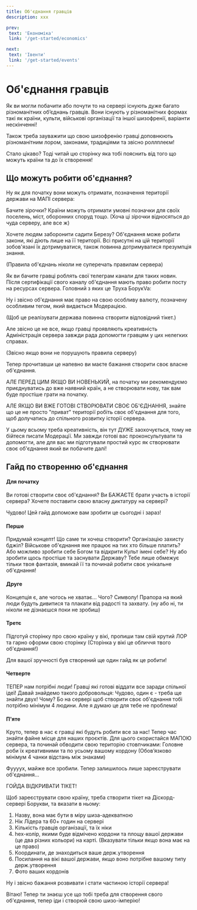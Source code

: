 ```yaml
---
title: Об'єднання гравців
description: xxx

prev:
 text: 'Економіка'
 link: '/get-started/economics'

next:
 text: 'Івенти'
 link: '/get-started/events'
---
```


<!--
Важливо писати Об`єднання гравців через ` (тільда), бо інакше не буде працювати
-->

<!--
TODO:
1. Переписати текст
-->

# Об'єднання гравців
Як ви могли побачити або почути то на сервері існують дуже багато різноманітних об’єднань гравців. Вони існують у різноманітних формах такі як країни, культи, військові організації та іншої шизофренії, варіанти нескінченні!

Також треба зауважити що свою шизофренію гравці доповнюють різноманітним лором, законами, традиціями та звісно роллплеєм!

Стало цікаво? Тоді читай цю сторінку яка тобі пояснить від того що можуть країни та до їх створення!

## Що можуть робити об'єднання?
Ну як для початку вони можуть отримати, позначення території держави на МАПІ сервера:

Бачите зірочки? Країни можуть отримати умовні позначки для своїх поселень, міст, оборонних споруд тощо. (Хоча ці зірочки відносяться до чуда серверу, але все ж)

Хочете людям заборонити садити Березу? Об'єднання може робити закони, які діють лише на її території. Всі присутні на цій території зобов'язані їх дотримуватися, також повинна дотримуватися презумпція знання.

(Правила об'єднань ніколи не суперечать правилам сервера)
<!-- Сюди треба оновлену картинку -->

Як ви бачите гравці роблять свої телеграм канали для таких новин. Після сертифікації свого каналу об'єднання мають право робити посту на ресурсах сервера. Головний з яких це Труха БорукVa:
<!-- Сюди треба оновлену картинку -->

Ну і звісно об'єднання має право на свою особливу валюту, позначену особливим тегом, який видається Модерацією.

(Щоб це реалізувати держава повинна створити відповідний тікет.)

Але звісно це не все, якщо гравці проявляють креативність Адміністрація сервера завжди рада допомогти гравцям у цих нелегких справах.

(Звісно якщо вони не порушують правила серверу)

Тепер прочитавши це напевно ви маєте бажання створити своє власне об'єднання.

АЛЕ ПЕРЕД ЦИМ ЯКЩО ВИ НОВЕНЬКИЙ, на початку ми рекомендуємо приєднуватись до вже наявний країн, а не створювати нову, так вам буде простіше грати на початку.

АЛЕ ЯКЩО ВИ ВЖЕ ГОТОВІ СТВОРЮВАТИ СВОЄ ОБ'ЄДНАННЯ, знайте що це не просто "приват" території робіть своє об'єднання для того, щоб долучатись до спільного розвитку історії сервера.

У цьому всьому треба креативність, він тут ДУЖЕ заохочується, тому не бійтеся писати Модерації. Ми завжди готові вас проконсультувати та допомогти, але для вас ми підготували простий курс як створювати своє об'єднання який ви побачите далі!

## Гайд по створенню об'єднання
#### Для початку
Ви готові створити своє об'єднання? Ви БАЖАЄТЕ брати участь в історії сервера? Хочете поставити свою власну диктатуру на сервері?

Чудово! Цей гайд допоможе вам зробити це сьогодні і зараз!

#### Перше
Придумай концепт! Що саме ти хочеш створити? Організацію захисту бджіл? Військове об'єднання яке працює на тих хто більше платить? Або можливо зробити себе Богом та відкрити Культ імені себе? Ну або зробити щось простіше та заснувати Державу? Тебе лише обмежує тільки твоя фантазія, вмикай її та починай робити своє унікальне об'єднання!

#### Друге
Концепція є, але чогось не хватає... Чого? Символу! Прапора на який люди будуть дивитися та плакати від радості та захвату. (ну або ні, ти ніколи не дізнаєшся поки не зробиш)

#### Третє
Підготуй сторінку про свою країну у вікі, пропиши там свій крутий ЛОР та гарно оформи свою сторінку (Сторінка у вікі це обличчя твого об'єднання!)

Для вашої зручності був створений ще один гайд як це робити!

#### Четверте
ТЕПЕР нам потрібні люди! Гравці які готові віддати все заради спільної ідеї! Давай знайдемо такого добровольця:
Чудово, один є - треба ще знайти двух! Чому? Бо на сервері щоб створити своє об'єднання тобі потрібно мінімум 4 людини. Але я думаю це для тебе не проблема!

#### П'яте
Круто, тепер в нас є гравці які будуть робити все за нас! Тепер час знайти файне місце для наших проєктів. Для цього скористайся МАПОЮ сервера, та починай обводити свою територію стовпчиками:
Головне роби їх креативними та по усьому вашому кордону (Обов’язково мінімум 4 чанки відстань між знаками)

Фуууух, майже все зробили. Тепер залишилось лише зареєструвати об'єднання...

ГОЙДА ВІДКРИВАТИ ТІКЕТ!

Щоб зареєструвати свою країну, треба створити тікет на Діскорд-сервері Борукви, та вказати в ньому:

1. Назву, вона має бути в міру шиза-адекватною
2. Нік Лідера та 60+ годин на сервері
3. Кількість гравців організації, та їх ніки
4. hex-колір, якими буде відмічено кордони та площу вашої держави (це два різних кольори) на карті. (Вказувати тільки якщо вона має на це право)
5. Координати, де знаходиться ваше держ.утворення
6. Посилання на вікі вашої держави, якщо воно потрібне вашому типу держ.утворення
7. Фото ваших кордонів

Ну і звісно бажання розвивати і стати частиною історії сервера!

Вітаю! Тепер ти знаєш усе що тобі треба для створення свого об'єднання, тепер іди і створюй свою шизо-імперію!